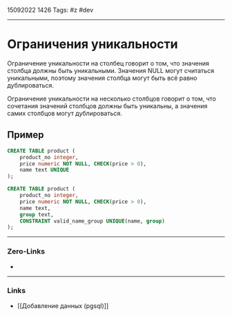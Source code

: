 15092022 1426
Tags: #z #dev

---
# Ограничения уникальности

Ограничение уникальности на столбец говорит о том, что значения столбца должны быть уникальными. Значения NULL могут считаться уникальными, поэтому значения столбца могут быть всё равно дублироваться.

Ограничение уникальности на несколько столбцов говорит о том, что сочетания значений столбцов должны быть уникальны, а значения самих столбцов могут дублироваться.

## Пример

```sql
CREATE TABLE product (
    product_no integer,
    price numeric NOT NULL, CHECK(price > 0),
    name text UNIQUE
);

CREATE TABLE product (
    product_no integer,
    price numeric NOT NULL, CHECK(price > 0),
    name text,
    group text,
    CONSTRAINT valid_name_group UNIQUE(name, group)
);
```

---
### Zero-Links
- 

---
### Links
- [[Добавление данных (pgsql)]]